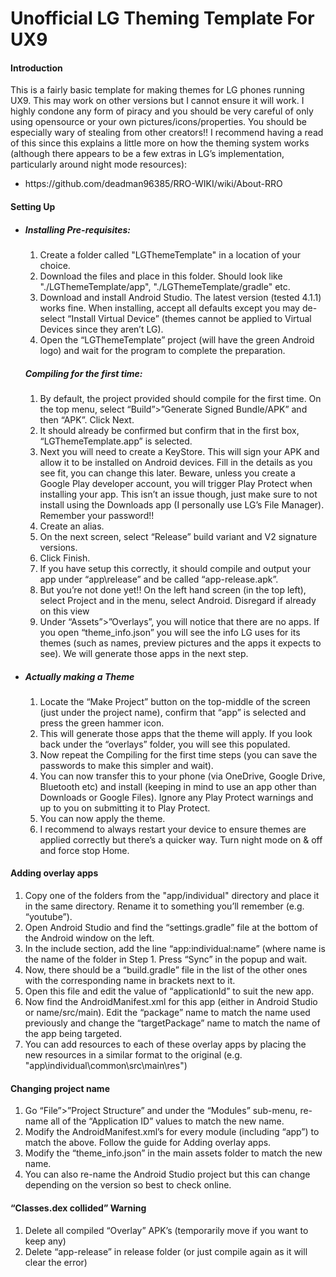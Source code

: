 # Unofficial LG Theming Template For UX9

<h4>Introduction</h4>
This is a fairly basic template for making themes for LG phones running UX9. This may work on other versions but I cannot ensure it will work. I highly condone any form of piracy and you should be very careful of only using opensource or your own pictures/icons/properties. You should be especially wary of stealing from other creators!! I recommend having a read of this since this explains a little more on how the theming system works (although there appears to be a few extras in LG’s implementation, particularly around night mode resources):
<ul>
  <li>https://github.com/deadman96385/RRO-WIKI/wiki/About-RRO</li>
</ul>

<h4>Setting Up</h4>
<ul>
  <li><h5>Installing Pre-requisites:</h5>
<ol>
<li> Create a folder called "LGThemeTemplate" in a location of your choice. </li>
<li>Download the files and place in this folder. Should look like "./LGThemeTemplate/app", "./LGThemeTemplate/gradle" etc.</li>
<li>Download and install Android Studio. The latest version (tested 4.1.1) works fine. When installing, accept all defaults except you may de-select “Install Virtual Device” (themes cannot be applied to Virtual Devices since they aren’t LG).</li>
<li>Open the “LGThemeTemplate” project (will have the green Android logo) and wait for the program to complete the preparation.</li>
</ol>
<h5>Compiling for the first time:</h5>
<ol>
<li>By default, the project provided should compile for the first time. On the top menu, select “Build”>”Generate Signed Bundle/APK” and then “APK”. Click Next.</li>
<li>It should already be confirmed but confirm that in the first box, “LGThemeTemplate.app” is selected.</li>
<li>Next you will need to create a KeyStore. This will sign your APK and allow it to be installed on Android devices. Fill in the details as you see fit, you can change this later. Beware, unless you create a Google Play developer account, you will trigger Play Protect when installing your app. This isn’t an issue though, just make sure to not install using the Downloads app (I personally use LG’s File Manager). Remember your password!! </li>
<li>Create an alias.</li>
<li>On the next screen, select “Release” build variant and V2 signature versions. </li>
<li>Click Finish.</li>
<li>If you have setup this correctly, it should compile and output your app under “app\release” and be called “app-release.apk”.</li>
<li>But you’re not done yet!! On the left hand screen (in the top left), select Project and in the menu, select Android. Disregard if already on this view</li>
<li>Under “Assets”>”Overlays”, you will notice that there are no apps. If you open “theme_info.json” you will see the info LG uses for its themes (such as names, preview pictures and the apps it expects to see). We will generate those apps in the next step.</li>
</ol>
  </li>
<li>
<h5>Actually making a Theme</h5>
<ol>
<li>Locate the “Make Project” button on the top-middle of the screen (just under the project name), confirm that “app” is selected and press the green hammer icon.</li>
<li>This will generate those apps that the theme will apply. If you look back under the “overlays” folder, you will see this populated.</li>
<li>Now repeat the Compiling for the first time steps (you can save the passwords to make this simpler and wait).</li>
<li>You can now transfer this to your phone (via OneDrive, Google Drive, Bluetooth etc) and install (keeping in mind to use an app other than Downloads or Google Files). Ignore any Play Protect warnings and up to you on submitting it to Play Protect.</li>
<li>You can now apply the theme.</li>
<li>I recommend to always restart your device to ensure themes are applied correctly but there’s a quicker way. Turn night mode on & off and force stop Home.</li> 
 </ol>
</ul>

<h4>Adding overlay apps</h4>
<ol>
<li>Copy one of the folders from the "app/individual" directory and place it in the same directory. Rename it to something you’ll remember (e.g. “youtube”).</li>
<li>Open Android Studio and find the “settings.gradle” file at the bottom of the Android window on the left.</li>
<li>In the include section, add the line “app:individual:name” (where name is the name of the folder in Step 1. Press “Sync” in the popup and wait.</li>
<li>Now, there should be a “build.gradle” file in the list of the other ones with the corresponding name in brackets next to it.</li>
<li>Open this file and edit the value of “applicationId” to suit the new app.</li>
<li>Now find the AndroidManifest.xml for this app (either in Android Studio or name/src/main). Edit the “package” name to match the name used previously and change the “targetPackage” name to match the name of the app being targeted.</li>
<li>You can add resources to each of these overlay apps by placing the new resources in a similar format to the original (e.g. "app\individual\common\src\main\res")
</ol>

<h4>Changing project name</h4>
<ol>
<li>Go “File”>”Project Structure” and under the “Modules” sub-menu, re-name all of the “Application ID” values to match the new name.</li>
<li>Modify the AndroidManifest.xml’s for every module (including “app”) to match the above. Follow the guide for Adding overlay apps.</li>
<li>Modify the “theme_info.json” in the main assets folder to match the new name.</li>
<li>You can also re-name the Android Studio project but this can change depending on the version so best to check online.</li>
</ol>

<h4>“Classes.dex collided” Warning</h4>
<ol>
<li>Delete all compiled “Overlay” APK’s (temporarily move if you want to keep any)</li>
<li>Delete “app-release” in release folder (or just compile again as it will clear the error)</li>





